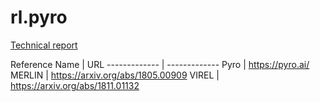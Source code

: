 # rl.pyro

[Technical report](https://www.overleaf.com/read/tsjbzzhsmgrh)

Reference
Name          | URL
------------- | -------------
Pyro          | https://pyro.ai/
MERLIN        | https://arxiv.org/abs/1805.00909
VIREL         | https://arxiv.org/abs/1811.01132
